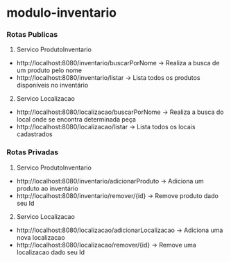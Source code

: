 # modulo-inventario

### Rotas Publicas

1. Servico ProdutoInventario
 - http://localhost:8080/inventario/buscarPorNome 		-> Realiza a busca de um produto pelo nome
 - http://localhost:8080/inventario/listar			-> Lista todos os produtos disponíveis no inventário

2. Servico Localizacao
  - http://localhost:8080/localizacao/buscarPorNome		-> Realiza a busca do local onde se encontra determinada peça
  - http://localhost:8080/localizacao/listar		-> Lista todos os locais cadastrados

### Rotas Privadas

1. Servico ProdutoInventario
  - http://localhost:8080/inventario/adicionarProduto	-> Adiciona um produto ao inventário
  - http://localhost:8080/inventario/remover/{id}		-> Remove produto dado seu Id

2. Servico Localizacao
  - http://localhost:8080/localizacao/adicionarLocalizacao	-> Adiciona uma nova localizacao
  - http://localhost:8080/localizacao/remover/{id}		-> Remove uma localizacao dado seu Id
